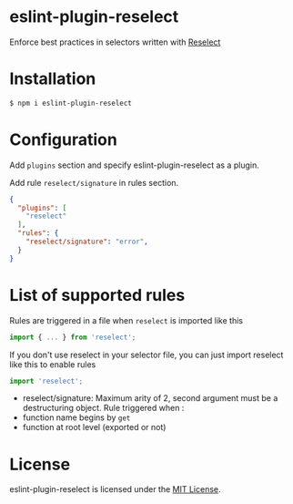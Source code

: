 eslint-plugin-reselect
========================

Enforce best practices in selectors written with [Reselect](https://github.com/reactjs/reselect)

# Installation

```sh
$ npm i eslint-plugin-reselect
```

# Configuration

Add `plugins` section and specify eslint-plugin-reselect as a plugin.

Add rule `reselect/signature` in rules section.

```json
{
  "plugins": [
    "reselect"
  ],
  "rules": {
    "reselect/signature": "error",
  }
}
```

# List of supported rules

Rules are triggered in a file when `reselect` is imported like this 
```js
import { ... } from 'reselect';
```

If you don't use reselect in your selector file, you can just import reselect like this to enable rules
```js 
import 'reselect';
```
* reselect/signature: Maximum arity of 2, second argument must be a destructuring object. Rule triggered when :
 * function name begins by `get`
 * function at root level (exported or not)
 
# License

eslint-plugin-reselect is licensed under the [MIT License](http://www.opensource.org/licenses/mit-license.php).
